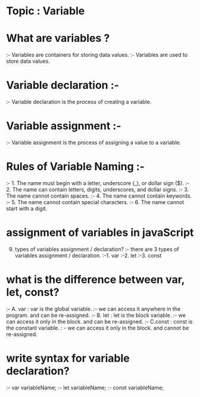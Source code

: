 # Topic : Variable

# What are variables ?

:- Variables are containers for storing data values.
:- Variables are used to store data values.

# Variable declaration :-

:- Variable declaration is the process of creating a variable.

# Variable assignment :-

:- Variable assignment is the process of assigning a value to a variable.

# Rules of Variable Naming :-

:- 1. The name must begin with a letter, underscore (\_), or dollar sign ($).
:- 2. The name can contain letters, digits, underscores, and dollar signs.
:- 3. The name cannot contain spaces.
:- 4. The name cannot contain keywords.
:- 5. The name cannot contain special characters.
:- 6. The name cannot start with a digit.

# assignment of variables in javaScript

9. types of variables assignment / declaration?
   :- there are 3 types of variables assignment / declaration.
   :-1. var
   :-2. let
   :-3. const

# what is the difference between var, let, const?

:- A. var : var is the global variable.
:- we can access it anywhere in the program. and can be re-assigned.
:- B. let : let is the block variable.
:- we can access it only in the block. and can be re-assigned.
:- C.const : const is the constant variable.
: - we can access it only in the block. and cannot be re-assigned.

# write syntax for variable declaration?

:- var variableName;
:- let variableName;
:- const variableName;
